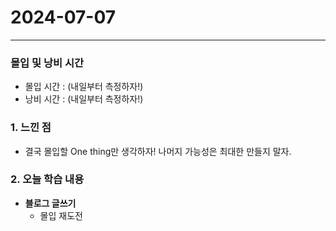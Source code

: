 # 2024-07-07

---

### 몰입 및 낭비 시간
- 몰입 시간 : (내일부터 측정하자!)
- 낭비 시간 : (내일부터 측정하자!)


### 1. 느낀 점
- 결국 몰입할 One thing만 생각하자! 나머지 가능성은 최대한 만들지 말자.

### 2. 오늘 학습 내용

- **블로그 글쓰기**
  - 몰입 재도전

